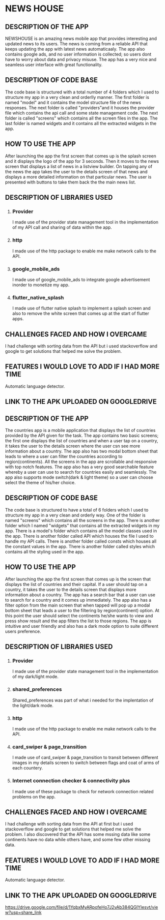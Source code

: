 # NEWS HOUSE

## DESCRIPTION OF THE APP
NEWSHOUSE is an amazing news mobile app that provides interesting and updated news to its users. The news is coming from a reliable API that keeps updating the app with latest news automaticaaly. The app also contains google ads, and no user information is collected; so users dont have to worry about data and privacy misuse. The app has a very nice and seamless user interface with great functionality.

## DESCRIPTION OF CODE BASE
The code base is structured with a total number of 4 folders which I used to structure my app in a very clean and orderlly manner. The first folder is named "model" and it contains the model structure file of the news responses. The next folder is called "providers"and it houses the provider file which contains the api call and some state management code. The next folder is called "screens" which contains all the screen files in the app. The last folder is named widgets and it contains all the extracted widgets in the app.

## HOW TO USE THE APP
After launching the app the first screen that comes up is the splash screen and it displays the logo of the app for 3 seconds. Then it moves to the news screen that displays a list of news in a listview builder. On tapping any of the news the app takes the user to the details screen of that news and displays a more detailed information on that particular news. The user is presented with buttons to take them back the the main news list.

## DESCRIPTION OF LIBRARIES USED
1. ### Provider
   I made use of the provider state management tool in the implementation of my API call and sharing of data within the app.
   
2. ### http
   I made use of the http package to enable me make network calls to the API.

3. ### google_mobile_ads
   I made use of google_mobile_ads to integrate google advertisement inorder to monetize my app.
   
4. ### flutter_native_splash
   I made use of flutter native splash to implement a splash screen and also to remove the white screen that comes up at the start of flutter apps.

## CHALLENGES FACED AND HOW I OVERCAME
   I had challenge with sorting data from the API but i used stackoverflow and google to get solutions that helped me solve the problem.
   
## FEATURES I WOULD LOVE TO ADD IF I HAD MORE TIME
   Automatic language detector.   
   
## LINK TO THE APK UPLOADED ON GOOGLEDRIVE
   ## DESCRIPTION OF THE APP
The countries app is a mobile application that displays the list of countries provided by the API given for the task. The app contains two basic screens; the first one displays the list of countries and  when a user tap on a country, it takes the user to the details screen where the user csn see more information about a country. The app also has two modal bottom sheet that leads to where a user can filter the countries according to region(continents). All the screens in the app are scrollable and responsive with top notch features. The app also has a very good searchable feature whereby a user can use to search for countries easily and seamlessly. The app also supports mode switch(dark & light theme) so a user can choose select the theme of his/her choice.

## DESCRIPTION OF CODE BASE
The code base is structured to have a total of 6 folders which I used to structure my app in a very clean and orderly way. One of the folder is named "screens" which contains all the screens in the app. There is another folder which I named "widgets" that contains all the extracted widgets in my app. There is a model's folder which contains all the model classes used in the app. There is another folder called API which houses the file I used to handle my API calls. There is another folder called consts which houses all the constant values in the app. There is another folder called styles which contains all the styling used in the app.

## HOW TO USE THE APP
After launching the app the first screen that comes up is the screen that displays the list of countries and their capital. If a user should tap on a country, it takes the user to the details screen that displays more information about a country. The app has a search bar that a user can use to search for a country and it comes up immediately. The app also has a filter option from the main screen that when tapped will pop up a modal bottom sheet that leads a user to the filtering by region(continent) option. At this point the user should select the continents he/she wants to view and press show result and the app filters the list to those regions. The app is intuitive and user friendly and also has a dark mode option to suite different users preference.

## DESCRIPTION OF LIBRARIES USED
1. ### Provider
   I made use of the provider state management tool in the implementation of my dark/light mode.

2. ### shared_preferences
   Shared_preferences was part of what i needed for the implentation of the light/dark mode.
   
3. ### http
   I made use of the http package to enable me make network calls to the API.

4. ### card_swiper & page_transition
   I made use of card_swiper & page_transition to transit between different images in my details screen to switch between flags and coat of arms of each countery.
   
5. ### Internet connection checker & connectivity plus
   I made use of these package to check for network connection related problems on the app.   

## CHALLENGES FACED AND HOW I OVERCAME
   I had challenge with sorting data from the API at first but i used stackoverflow and google to get solutions that helped me solve the problem. I also discovered that the API    has some mssing data like some continents have no data while others have, and some few other missing data.
   
## FEATURES I WOULD LOVE TO ADD IF I HAD MORE TIME
   Automatic language detector.   
   
## LINK TO THE APK UPLOADED ON GOOGLEDRIVE
   https://drive.google.com/file/d/1YqbxMyARpofeHo7J2vAb384QGIYIesvt/view?usp=share_link
